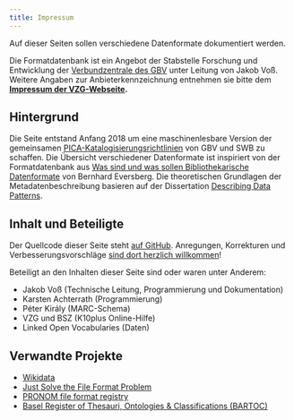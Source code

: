 ```yaml
---
title: Impressum
---
```


Auf dieser Seiten sollen verschiedene Datenformate dokumentiert werden.

Die Formatdatenbank ist ein Angebot der Stabstelle Forschung und Entwicklung
der [Verbundzentrale des GBV](//www.gbv.de) unter Leitung von Jakob Voß.
Weitere Angaben zur Anbieterkennzeichnung entnehmen sie bitte dem **[Impressum
der VZG-Webseite](//www.gbv.de/impressum).**

## Hintergrund

Die Seite entstand Anfang 2018 um eine maschinenlesbare Version der gemeinsamen
[PICA-Katalogisierungsrichtlinien](pica) von GBV und SWB zu schaffen. Die
Übersicht verschiedener Datenformate ist inspiriert von der Formatdatenbank aus
[Was sind und was sollen Bibliothekarische
Datenformate](http://www.allegro-c.de/formate/formate.htm) von Bernhard
Eversberg. Die theoretischen Grundlagen der Metadatenbeschreibung basieren auf
der Dissertation [Describing Data Patterns](http://aboutdata.org/).

## Inhalt und Beteiligte

Der Quellcode dieser Seite steht [auf GitHub](https://github.com/gbv/format.gbv.de). 
Anregungen, Korrekturen und Verbesserungsvorschläge [sind dort herzlich willkommen](https://github.com/gbv/format.gbv.de/issues)!

Beteiligt an den Inhalten dieser Seite sind oder waren unter Anderem:

* Jakob Voß (Technische Leitung, Programmierung und Dokumentation)
* Karsten Achterrath (Programmierung)
* Péter Király (MARC-Schema)
* VZG und BSZ (K10plus Online-Hilfe)
* Linked Open Vocabularies (Daten)

## Verwandte Projekte

* [Wikidata](https://www.wikidata.org/)
* [Just Solve the File Format Problem](http://fileformats.archiveteam.org)
* [PRONOM file format registry](https://www.nationalarchives.gov.uk/PRONOM/)
* [Basel Register of Thesauri, Ontologies & Classifications (BARTOC)](https://bartoc.org/)
